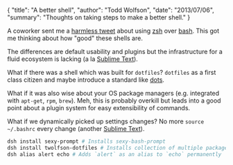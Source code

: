 {
  "title": "A better shell",
  "author": "Todd Wolfson",
  "date": "2013/07/06",
  "summary": "Thoughts on taking steps to make a better shell."
}

A coworker sent me a [harmless tweet][kr-tweet] about using [zsh][zsh] over [bash][bash]. This got me thinking about how "good" these shells are.

[kr-tweet]: https://twitter.com/realkevinroth/status/353560677081808896
[zsh]: http://www.zsh.org/
[bash]: https://en.wikipedia.org/wiki/Bash_%28Unix_shell%29

The differences are default usability and plugins but the infrastructure for a fluid ecosystem is lacking (a la [Sublime Text][pkg-ctrl]).

[pkg-ctrl]: http://wbond.net/sublime_packages/package_control

What if there was a shell which was built for `dotfiles`? `dotfiles` as a first class citizen and maybe introduce a standard like [dots][dots].

[dots]: https://github.com/Ceasar/dots

What if it was also wise about your OS package managers (e.g. integrated with `apt-get`, `rpm`, `brew`). Meh, this is probably overkill but leads into a good point about a plugin system for easy extensibility of commands.

What if we dynamically picked up settings changes? No more `source ~/.bashrc` every change (another [Sublime Text][subl]).

[subl]: http://sublimetext.com/

```sh
dsh install sexy-prompt # Installs sexy-bash-prompt
dsh install twolfson-dotfiles # Installs collection of multiple packages (e.g. twolfson-dotfiles-dir-aliases)
dsh alias alert echo # Adds `alert` as an alias to `echo` permanently
```
